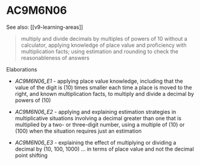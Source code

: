 
# AC9M6N06 

See also: [[v9-learning-areas]]

> multiply and divide decimals by multiples of powers of 10 without a calculator, applying knowledge of place value and proficiency with multiplication facts; using estimation and rounding to check the reasonableness of answers

Elaborations


- _AC9M6N06_E1_ - applying place value knowledge, including that the value of the digit is \(10\) times smaller each time a place is moved to the right, and known multiplication facts, to multiply and divide a decimal by powers of \(10\)

- _AC9M6N06_E2_ - applying and explaining estimation strategies in multiplicative situations involving a decimal greater than one that is multiplied by a two- or three-digit number, using a multiple of \(10\) or \(100\) when the situation requires just an estimation

- _AC9M6N06_E3_ - explaining the effect of multiplying or dividing a decimal by \(10, 100, 1000\) … in terms of place value and not the decimal point shifting
